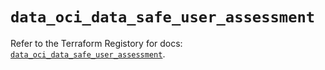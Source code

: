 # `data_oci_data_safe_user_assessment`

Refer to the Terraform Registory for docs: [`data_oci_data_safe_user_assessment`](https://registry.terraform.io/providers/oracle/oci/6.18.0/docs/data-sources/data_safe_user_assessment).
